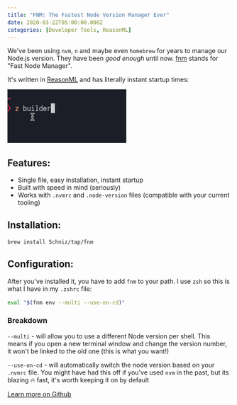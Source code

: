 ```yaml
---
title: "FNM: The Fastest Node Version Manager Ever"
date: 2020-03-22T05:00:00.000Z
categories: [Developer Tools, ReasonML]
---
```


We've been using `nvm`, `n` and maybe even `homebrew` for years to manage our Node.js version. They have been _good enough_ until now. [fnm](https://github.com/Schniz/fnm) stands for "Fast Node Manager".

It's written in [ReasonML](https://reasonml.org) and has literally instant startup times:

![fnm instant startup speed](./fnm.gif)


## Features:

- Single file, easy installation, instant startup
- Built with speed in mind (seriously)
- Works with `.nvmrc` and `.node-version` files (compatible with your current tooling)

## Installation:

```zsh
brew install Schniz/tap/fnm
```

## Configuration:

After you've installed it, you have to add `fnm` to your path. I use `zsh` so this is what I have in my `.zshrc` file:

```zsh
eval "$(fnm env --multi --use-on-cd)"
```

### Breakdown

`--multi` - will allow you to use a different Node version per shell. This means if you open a new terminal window and change the version number, it won't be linked to the old one (this is what you want!)

`--use-on-cd` - will automatically switch the node version based on your `.nvmrc` file. You might have had this off if you've used `nvm` in the past, but its blazing :fire: fast, it's worth keeping it on by default

[Learn more on Github](https://github.com/Schniz/fnm)
